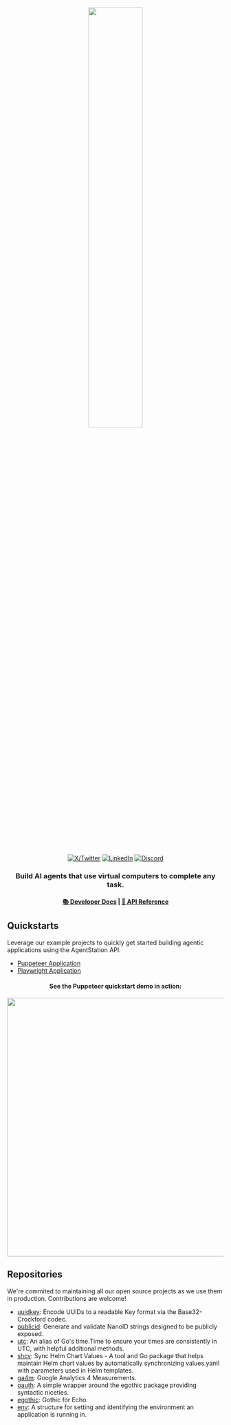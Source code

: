 <h3 align="center">
<a href="https://www.agentstation.ai/"><img width="50%" src="https://cdn.prod.website-files.com/66932e07b6d8bd7cbe10d941/66c7815be7d1de225f05c546_agentstation-logo-v2-pastel-path.svg"></a>
</h3>
<div align="center">
  <p align="center">
    <a href="https://agentstation.ai/x"><img src="https://img.shields.io/badge/X/Twitter-000000?style=for-the-badge&logo=x&logoColor=white" alt="X/Twitter"></a>
    <a href="https://agentstation.ai/linkedin"><img src="https://img.shields.io/badge/LinkedIn-0077B5?style=for-the-badge&logo=linkedin&logoColor=white" alt="LinkedIn"></a>
    <a href="https://agentstation.ai/discord"><img src="https://img.shields.io/badge/Discord-7289DA?style=for-the-badge&logo=discord&logoColor=white" alt="Discord"></a>
  </p>
</div>

<h3 align="center">Build AI agents that use virtual computers to complete any task.</h3>

<div align="center">
<h4><a href="https://docs.agentstation.ai">📚 Developer Docs</a> | <a href="https://docs.agentstation.ai/api/intro">🔧 API Reference</a> </h4>
</div>

## Quickstarts
Leverage our example projects to quickly get started building agentic applications using the AgentStation API.
- [Puppeteer Application](https://github.com/agentstation/quickstarts/tree/master/puppeteer) 
- [Playwright Application](https://github.com/agentstation/quickstarts/tree/master/playwright)

<h4 align="center">See the Puppeteer quickstart demo in action:</h4>
<div align="center">
  <img src="https://github.com/agentstation/.github/blob/master/profile/puppeteer-demo.gif" width="600">
</div>
</h3>

## Repositories
We're commited to maintaining all our open source projects as we use them in production. Contributions are welcome!
- [uuidkey](https://github.com/agentstation/uuidkey): Encode UUIDs to a readable Key format via the Base32-Crockford codec.
- [publicid](https://github.com/agentstation/publicid): Generate and validate NanoID strings designed to be publicly exposed.
- [utc](https://github.com/agentstation/utc): An alias of Go's time.Time to ensure your times are consistently in UTC, with helpful additional methods.
- [shcv](https://github.com/agentstation/shcv): Sync Helm Chart Values - A tool and Go package that helps maintain Helm chart values by automatically synchronizing values.yaml with parameters used in Helm templates.
- [ga4m](https://github.com/agentstation/ga4m): Google Analytics 4 Measurements.
- [oauth](https://github.com/agentstation/oauth): A simple wrapper around the egothic package providing syntactic niceties.
- [egothic](https://github.com/agentstation/egothic): Gothic for Echo.
- [env](https://github.com/agentstation/env): A structure for setting and identifying the environment an application is running in.
